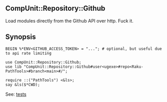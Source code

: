 ## CompUnit::Repository::Github

Load modules directly from the Github API over http. Fuck it.

## Synopsis

    BEGIN %*ENV<GITHUB_ACCESS_TOKEN> = "..."; # optional, but useful due to api rate limiting

    use CompUnit::Repository::Github;
    use lib "CompUnit::Repository::Github#user<ugexe>#repo<Raku-PathTools>#branch<main>#/";

    require ::("PathTools") <&ls>;
    say &ls($*CWD);

See: [tests](https://github.com/ugexe/Raku-CompUnit--Repository--Github/blob/main/t)
